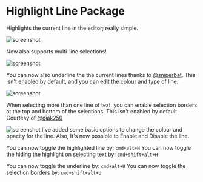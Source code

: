 # Highlight Line Package

Highlights the current line in the editor; really simple.

![screenshot](http://i.imgur.com/fa32Wtr.png)

Now also supports multi-line selections!

![screenshot](http://i.imgur.com/Y3sstsF.gif)

You can now also underline the the current lines thanks to
[@sniperbat](https://github.com/sniperbat). This isn't enabled by default, and
you can edit the colour and type of line.

![screenshot](http://i.imgur.com/lIYBxQX.png)


When selecting more than one line of text, you can enable selection borders at
the top and bottom of the selections. This isn't enabled by default.
Courtesy of [@djak250](https://github.com/djak250)

![screenshot](http://i.imgur.com/G1b8eAJ.png)
I've added some basic options to change the colour and opacity for the line.
Also, It's now possible to Enable and Disable the line.

You can now toggle the highlighted line by:  ```cmd+alt+H```
You can now toggle the hiding the highlight on selecting text by:  ```cmd+shift+alt+H```

You can now toggle the underline by:  ```cmd+alt+U```
You can now toggle the selection borders by:  ```cmd+shift+alt+U```
